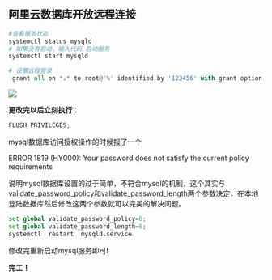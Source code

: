 ## 阿里云数据库开放远程连接

```python
#查看服务状态
systemctl status mysqld
# 如果没有启动，输入代码 启动服务
systemctl start mysqld
```

```python
# 设置远程登录
 grant all on *.* to root@'%' identified by '123456' with grant option;
```

![](C:\Users\ASUS\Desktop\md用图\mysql远程连接.png)

**更改完以后立刻执行**：

```python
FLUSH PRIVILEGES; 
```



mysql数据库访问授权操作的时候报了一个

ERROR 1819 (HY000): Your password does not satisfy the current policy requirements

说明mysql数据库设置的过于简单，不符合mysql的机制，这个其实与validate_password_policy和validate_password_length两个参数决定，在本地登陆数据库然后修改这两个参数就可以完美的解决问题。 

```python
set global validate_password_policy=0;
set global validate_password_length=6;
systemctl  restart  mysqld.service
```

修改完重新启动mysql服务即可!

**完工！**